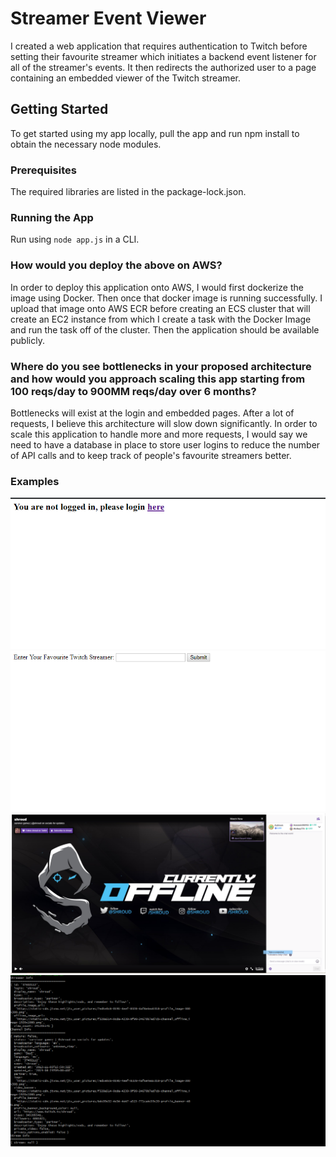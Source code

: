 # Streamer Event Viewer
I created a web application that requires authentication to Twitch before setting their favourite streamer which initiates a backend event listener
for all of the streamer's events. It then redirects the authorized user to a page containing an embedded viewer of the Twitch streamer.

## Getting Started
To get started using my app locally, pull the app and run npm install to obtain the necessary node modules.

### Prerequisites
The required libraries are listed in the package-lock.json.

### Running the App
Run using `node app.js` in a CLI.

### How would you deploy the above on AWS?
In order to deploy this application onto AWS, I would first dockerize the image using Docker. Then once that docker image is running successfully. I upload
that image onto AWS ECR before creating an ECS cluster that will create an EC2 instance from which I create a task with the Docker Image and run the task
off of the cluster. Then the application should be available publicly. 

### Where do you see bottlenecks in your proposed architecture and how would you approach scaling this app starting from 100 reqs/day to 900MM reqs/day over 6 months?
Bottlenecks will exist at the login and embedded pages. After a lot of requests, I believe this architecture will slow down significantly.
In order to scale this application to handle more and more requests, I would say we need to have a database in place to store user logins to 
reduce the number of API calls and to keep track of people's favourite streamers better. 

### Examples
![Landing Page](https://github.com/ho-ian/StreamerEventViewer/blob/master/screenshots/landing_page.png)
![Set Favourite Streamer](https://github.com/ho-ian/StreamerEventViewer/blob/master/screenshots/fav_streamer.png)
![Embedded Page](https://github.com/ho-ian/StreamerEventViewer/blob/master/screenshots/embedded.png)
![Backend Listener](https://github.com/ho-ian/StreamerEventViewer/blob/master/screenshots/backend.png)
